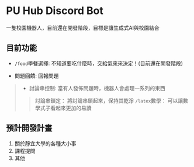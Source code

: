# PU Hub Discord Bot

一隻校園機器人，目前還在開發階段，目標是讓生成式AI與校園結合

## 目前功能

- `/food`學餐選擇: 不知道要吃什麼時，交給氣來來決定！(目前還在開發階段)

- 問題回饋: 回報問題

> -  討論串控制: 當有人發佈問題時，機器人會處理一系列的東西
>>討論串鎖定： 將討論串鎖起來，保持其乾淨
>>`/latex`數學： 可以讓數學式子看起來更加的易讀

## 預計開發計畫

1. 關於靜宜大學的各種大小事
2. 課程提問
3. 其他
